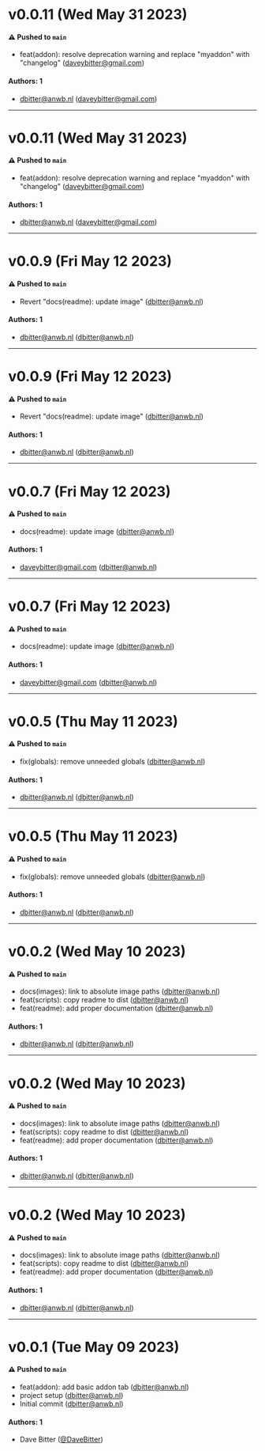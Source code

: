 # v0.0.11 (Wed May 31 2023)

#### ⚠️ Pushed to `main`

- feat(addon): resolve deprecation warning and replace "myaddon" with "changelog" (daveybitter@gmail.com)

#### Authors: 1

- dbitter@anwb.nl (daveybitter@gmail.com)

---

# v0.0.11 (Wed May 31 2023)

#### ⚠️ Pushed to `main`

- feat(addon): resolve deprecation warning and replace "myaddon" with "changelog" (daveybitter@gmail.com)

#### Authors: 1

- dbitter@anwb.nl (daveybitter@gmail.com)

---

# v0.0.9 (Fri May 12 2023)

#### ⚠️ Pushed to `main`

- Revert "docs(readme): update image" (dbitter@anwb.nl)

#### Authors: 1

- dbitter@anwb.nl (dbitter@anwb.nl)

---

# v0.0.9 (Fri May 12 2023)

#### ⚠️ Pushed to `main`

- Revert "docs(readme): update image" (dbitter@anwb.nl)

#### Authors: 1

- dbitter@anwb.nl (dbitter@anwb.nl)

---

# v0.0.7 (Fri May 12 2023)

#### ⚠️ Pushed to `main`

- docs(readme): update image (dbitter@anwb.nl)

#### Authors: 1

- daveybitter@gmail.com (dbitter@anwb.nl)

---

# v0.0.7 (Fri May 12 2023)

#### ⚠️ Pushed to `main`

- docs(readme): update image (dbitter@anwb.nl)

#### Authors: 1

- daveybitter@gmail.com (dbitter@anwb.nl)

---

# v0.0.5 (Thu May 11 2023)

#### ⚠️ Pushed to `main`

- fix(globals): remove unneeded globals (dbitter@anwb.nl)

#### Authors: 1

- dbitter@anwb.nl (dbitter@anwb.nl)

---

# v0.0.5 (Thu May 11 2023)

#### ⚠️ Pushed to `main`

- fix(globals): remove unneeded globals (dbitter@anwb.nl)

#### Authors: 1

- dbitter@anwb.nl (dbitter@anwb.nl)

---

# v0.0.2 (Wed May 10 2023)

#### ⚠️ Pushed to `main`

- docs(images): link to absolute image paths (dbitter@anwb.nl)
- feat(scripts): copy readme to dist (dbitter@anwb.nl)
- feat(readme): add proper documentation (dbitter@anwb.nl)

#### Authors: 1

- dbitter@anwb.nl (dbitter@anwb.nl)

---

# v0.0.2 (Wed May 10 2023)

#### ⚠️ Pushed to `main`

- docs(images): link to absolute image paths (dbitter@anwb.nl)
- feat(scripts): copy readme to dist (dbitter@anwb.nl)
- feat(readme): add proper documentation (dbitter@anwb.nl)

#### Authors: 1

- dbitter@anwb.nl (dbitter@anwb.nl)

---

# v0.0.2 (Wed May 10 2023)

#### ⚠️ Pushed to `main`

- docs(images): link to absolute image paths (dbitter@anwb.nl)
- feat(scripts): copy readme to dist (dbitter@anwb.nl)
- feat(readme): add proper documentation (dbitter@anwb.nl)

#### Authors: 1

- dbitter@anwb.nl (dbitter@anwb.nl)

---

# v0.0.1 (Tue May 09 2023)

#### ⚠️ Pushed to `main`

- feat(addon): add basic addon tab (dbitter@anwb.nl)
- project setup (dbitter@anwb.nl)
- Initial commit (dbitter@anwb.nl)

#### Authors: 1

- Dave Bitter ([@DaveBitter](https://github.com/DaveBitter))
